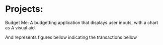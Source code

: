 # Projects:
Budget Me:
A budgetting application that displays user inputs, with a chart as
A visual aid. 
 
And represents figures bellow indicating the transactions bellow
